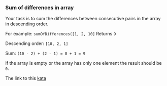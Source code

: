 ### Sum of differences in array

Your task is to sum the differences between consecutive pairs in the array in descending order.

For example: `sumOfDifferences([1, 2, 10]` Returns `9`

Descending order: `[10, 2, 1]`

Sum: `(10 - 2) + (2 - 1) = 8 + 1 = 9`

If the array is empty or the array has only one element the result should be `0`.  

The link to this [kata](https://www.codewars.com/kata/sum-of-differences-in-array/javascript)
